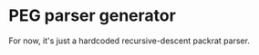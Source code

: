 PEG parser generator
====================

For now, it's just a hardcoded recursive-descent packrat parser.

